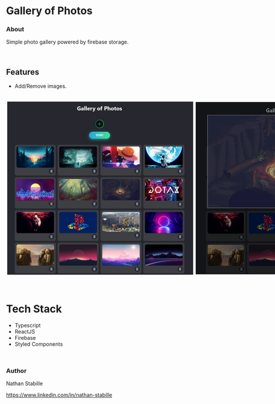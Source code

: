 # Gallery of Photos
### About

Simple photo gallery powered by firebase storage.


<br>




## Features

- Add/Remove images.


<br>
<div style= "display: flex">
<img style="border: solid 1px; margin: 3px;" src="./public/github/gallery.jpg">
<img style="border: solid 1px #fff; margin: 3px;" src="./public/github/gallery2.jpg">

</div>
<br>
<br>

# Tech Stack

- Typescript
- ReactJS
- Firebase
- Styled Components

<br>

### Author

Nathan Stabille

https://www.linkedin.com/in/nathan-stabille
